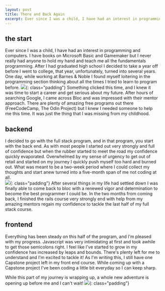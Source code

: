 ```yaml
---
layout: post
title: There and Back Again
excerpt: Ever since I was a child, I have had an interest in programming and computers. I have books on Microsoft Basic and Gamemaker but I never really had anyone to hold my hand and teach me all the fundamentals programming.
---
```


## the start
Ever since I was a child, I have had an interest in programming and computers. I have books on Microsoft Basic and Gamemaker but I never really had anyone to hold my hand and teach me all the fundamentals programming. After I had graduated high school I decided to take a year off before I went to college, that year, unfortunately, turned into several years. One day, while working at Barnes & Noble I found myself loitering in the programming section thinking about all the times I tried to learn to program before.
![](https://media.giphy.com/media/I1U9DTjCqOF3i/giphy.gif){: class="padding"}
Something clicked this time, and I knew it was time to start a career and get serious about my future. After hours of searching Google, I came across Bloc and was impressed with their mentor approach. There are plenty of amazing free programs out there (FreeCodeCamp, The Odin Project) but I knew I needed someone to help me this time.  It was just the thing that I was missing from my childhood.

## backend
I decided to go with the full stack program, and in that program, you start with the back end. As with most people I started out very strongly and full of confidence but when the rubber started to meet the road my confidence quickly evaporated. Overwhelmed by my sense of urgency to get out of retail and started on my journey I quickly push myself too hard and burned out. What was meant to be a two-week period where I could collect my thoughts and start anew turned into a five-month span of me not coding at all.  
![](https://media.giphy.com/media/3o6wrebnKWmvx4ZBio/giphy.gif){: class="padding"}
After several things in my life had settled down I was finally able to come back to bloc with a renewed vigor and determination to become the best programmer I could be. In the two months from coming back, I finished the rails course very strongly end with help from my amazing mentors regain my confidence to tackle the last half of my full stack course.

## frontend
Everything has been steady on this half of the program, and I'm pleased with my progress. Javascript was very intimidating at first and took awhile to get those semicolons right. I feel like I've started to grow in my confidence has increased by leaps and bounds. There's plenty left for me to understand and I'm excited to tackle it! As I'm writing this, I still have one Capstone project left in my front end course. While coming up with a Capstone project I've been coding a little bit everyday so I can keep sharp.

While this part of my journey is wrapping up, a whole new adventure is opening up before me and I can't wait!
![](https://media.giphy.com/media/HVr4gFHYIqeti/giphy.gif){: class="padding"}
